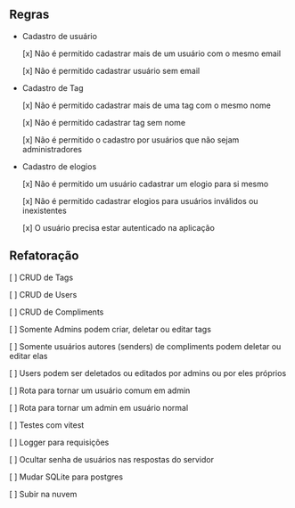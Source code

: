 ## Regras
- Cadastro de usuário

  [x] Não é permitido cadastrar mais de um usuário com o mesmo email

  [x] Não é permitido cadastrar usuário sem email

- Cadastro de Tag
  
  [x] Não é permitido cadastrar mais de uma tag com o mesmo nome

  [x] Não é permitido cadastrar tag sem nome

  [x] Não é permitido o cadastro por usuários que não sejam administradores

- Cadastro de elogios

  [x] Não é permitido um usuário cadastrar um elogio para si mesmo

  [x] Não é permitido cadastrar elogios para usuários inválidos ou inexistentes

  [x] O usuário precisa estar autenticado na aplicação

## Refatoração
  
  [ ] CRUD de Tags

  [ ] CRUD de Users

  [ ] CRUD de Compliments

  [ ] Somente Admins podem criar, deletar ou editar tags

  [ ] Somente usuários autores (senders) de compliments podem deletar ou editar elas

  [ ] Users podem ser deletados ou editados por admins ou por eles próprios

  [ ] Rota para tornar um usuário comum em admin

  [ ] Rota para tornar um admin em usuário normal

  [ ] Testes com vitest

  [ ] Logger para requisições

  [ ] Ocultar senha de usuários nas respostas do servidor

  [ ] Mudar SQLite para postgres

  [ ] Subir na nuvem
